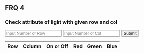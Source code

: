 ## FRQ 4
### Check attribute of light with given row and col
<input id="inputRow" placeholder="Input Number of Row">
<input id="inputCol" placeholder="Input Number of Col">
<button onclick="lightboard(getRow(), getCol())">Submit</button>
<table>
    <thead>
      <tr>
        <th>Row</th>
        <th>Column</th>
        <th>On or Off</th>
        <th>Red</th>
        <th>Green</th>
        <th>Blue</th>
      </tr>
    </thead>
    <tbody id="lightboard">
    </tbody>
  </table>



<script>

function lightboard(row, col) {
    
    result = document.getElementById("lightboard");

    fetch('https://akhilcodingsociety.tk/api/lightboard/Tree/' + row + "/" + col)
        .then(function(response) {
            response.json().then((data) => {
              console.log(data);
              if (data.length > 0) {
                var temp = "";
                data.forEach((itemData) => {
                    temp += "<tr>";
                    temp += "<td>" + itemData.row + "</td>";
                    temp += "<td>" + itemData.column + "</td>";
                    temp += "<td>" + itemData.On + "</td>";
                    temp += "<td>" + itemData.Light.red + "</td>";
                    temp += "<td>" + itemData.Light.green + "</td>";
                    temp += "<td>" + itemData.Light.blue + "</td>";
                    temp += "<td>" + itemData.Light.effect + "</td></tr>";
                });
                document.getElementById('lightboard').innerHTML = temp;
                }
            });
          })
}



function getRow(){
    let inputRow = document.getElementById("inputRow").value;
    return inputRow;
}

function getCol(){
    let inputCol = document.getElementById("inputCol").value;
    return inputCol;
}
</script>
